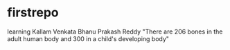 # firstrepo
learning
Kallam Venkata Bhanu Prakash Reddy "There are 206 bones in the adult human body and 300 in a child's developing body"
